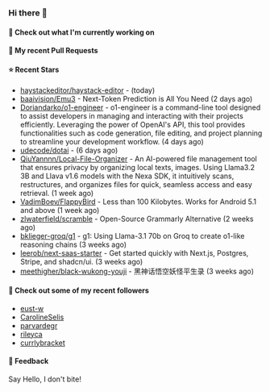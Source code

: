 ### Hi there 👋

#### 👷 Check out what I'm currently working on

#### 🔨 My recent Pull Requests


#### ⭐ Recent Stars

- [haystackeditor/haystack-editor](https://github.com/haystackeditor/haystack-editor) -  (today)
- [baaivision/Emu3](https://github.com/baaivision/Emu3) - Next-Token Prediction is All You Need (2 days ago)
- [Doriandarko/o1-engineer](https://github.com/Doriandarko/o1-engineer) - o1-engineer is a command-line tool designed to assist developers in managing and interacting with their projects efficiently. Leveraging the power of OpenAI&#39;s API, this tool provides functionalities such as code generation, file editing, and project planning to streamline your development workflow. (4 days ago)
- [udecode/dotai](https://github.com/udecode/dotai) -  (6 days ago)
- [QiuYannnn/Local-File-Organizer](https://github.com/QiuYannnn/Local-File-Organizer) - An AI-powered file management tool that ensures privacy by organizing local texts, images. Using Llama3.2 3B and Llava v1.6 models with the Nexa SDK, it intuitively scans, restructures, and organizes files for quick, seamless access and easy retrieval. (1 week ago)
- [VadimBoev/FlappyBird](https://github.com/VadimBoev/FlappyBird) - Less than 100 Kilobytes. Works for Android 5.1 and above (1 week ago)
- [zlwaterfield/scramble](https://github.com/zlwaterfield/scramble) - Open-Source Grammarly Alternative (2 weeks ago)
- [bklieger-groq/g1](https://github.com/bklieger-groq/g1) - g1: Using Llama-3.1 70b on Groq to create o1-like reasoning chains (3 weeks ago)
- [leerob/next-saas-starter](https://github.com/leerob/next-saas-starter) - Get started quickly with Next.js, Postgres, Stripe, and shadcn/ui. (3 weeks ago)
- [meethigher/black-wukong-youji](https://github.com/meethigher/black-wukong-youji) - 黑神话悟空妖怪平生录 (3 weeks ago)

#### 👯 Check out some of my recent followers

- [eust-w](https://github.com/eust-w)
- [CarolineSelis](https://github.com/CarolineSelis)
- [parvardegr](https://github.com/parvardegr)
- [rileyca](https://github.com/rileyca)
- [currlybracket](https://github.com/currlybracket)

#### 💬 Feedback

Say Hello, I don't bite!